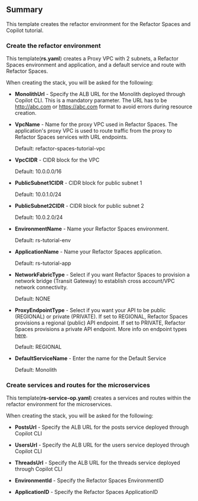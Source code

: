 
  

## Summary
This template creates the refactor environment for the Refactor Spaces and Copilot tutorial.

### Create the refactor environment

This template(**rs.yaml**) creates a Proxy VPC with 2 subnets, a Refactor Spaces environment and application, and a default service and route with Refactor Spaces.

  

When creating the stack, you will be asked for the following:

  

-  **MonolithUrl** - Specify the ALB URL for the Monolith deployed through Copilot CLI. This is a mandatory parameter. The URL has to be http://abc.com or https://abc.com format to avoid errors during resource creation.

  

-  **VpcName** - Name for the proxy VPC used in Refactor Spaces. The application's proxy VPC is used to route traffic from the proxy to Refactor Spaces services with URL endpoints.

    Default: refactor-spaces-tutorial-vpc

  

-  **VpcCIDR** - CIDR block for the VPC

    Default: 10.0.0.0/16

  

-  **PublicSubnet1CIDR** - CIDR block for public subnet 1

    Default: 10.0.1.0/24

  

-  **PublicSubnet2CIDR** - CIDR block for public subnet 2

    Default: 10.0.2.0/24

  

-  **EnvironmentName** - Name your Refactor Spaces environment.

    Default: rs-tutorial-env

  

-  **ApplicationName** - Name your Refactor Spaces application.

    Default: rs-tutorial-app

  

-  **NetworkFabricType** - Select if you want Refactor Spaces to provision a network bridge (Transit Gateway) to establish cross account/VPC network connectivity.

    Default: NONE

  

-  **ProxyEndpointType** - Select if you want your API to be public (REGIONAL) or private (PRIVATE). If set to REGIONAL, Refactor Spaces provisions a regional (public) API endpoint. If set to PRIVATE, Refactor Spaces provisions a private API endpoint. More info on endpoint types [here](https://docs.aws.amazon.com/apigateway/latest/developerguide/api-gateway-api-endpoint-types.html).
	
    Default: REGIONAL

  

-  **DefaultServiceName** - Enter the name for the Default Service

    Default: Monolith


### Create services and routes for the microservices

This template(**rs-service-op.yaml**) creates a services and routes within the refactor environment for the microservices. 

When creating the stack, you will be asked for the following:

- **PostsUrl** - Specify the ALB URL for the posts service deployed through Copilot CLI

- **UsersUrl** - Specify the ALB URL for the users service deployed through Copilot CLI

- **ThreadsUrl** - Specify the ALB URL for the threads service deployed through Copilot CLI

- **EnvironmentId** - Specify the Refactor Spaces EnvironmentID 
  
- **ApplicationID** - Specify the Refactor Spaces ApplicationID 